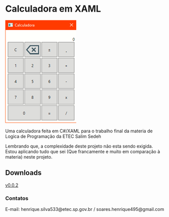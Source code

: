 <h1>Calculadora em XAML</h1>
<img src="Calculadora.png">

<p>
Uma calculadora feita em C#/XAML para o trabalho final da materia de Logica de Programação da ETEC Salim Sedeh
<p>
Lembrando que, a complexidade deste projeto não esta sendo exigida. Estou aplicando tudo que sei 
(Que francamente e muito em comparação à materia) neste projeto.

  
<h2>Downloads</h2>
<a href="https://github.com/kabessao/Calculadora/releases/download/v0.0.2/calculadora.exe"> v0.0.2</a>


<h3>Contatos</h3>
E-mail: henrique.silva533@etec.sp.gov.br / soares.henrique495@gmail.com

